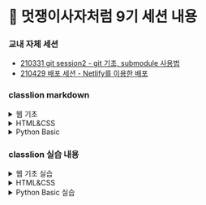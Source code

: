 # 🦁 멋쟁이사자처럼 9기 세션 내용

### 교내 자체 세션

-   [210331 git session2 - git 기초, submodule 사용법](https://github.com/Parkjju/likelion_TIL/blob/main/hufslion_session/submodules.md)
-   [210429 배포 세션 - Netlify를 이용한 배포](https://github.com/Parkjju/likelion_TIL/blob/main/hufslion_session/deploy.md)

### classlion markdown

<details>
<summary> 웹 기초 </summary>

-   [210412 web basic - HTML1, HTML이란](https://github.com/Parkjju/likelion_TIL/blob/main/likelion_session/web_basic.md)
-   [210412 web basic - HTML2, HTML 태그 기초](https://github.com/Parkjju/likelion_TIL/blob/main/likelion_session/html2/html2.md)
-   [210413 web basic - HTML3](https://github.com/Parkjju/likelion_TIL/blob/main/likelion_session/html3/html3.md)
-   [210413 web basic - bootstrap](https://github.com/Parkjju/likelion_TIL/blob/main/likelion_session/bootstrap/bootstrap.md)
-   [210413 web basic - 깃헙 배포](https://github.com/Parkjju/likelion_TIL/blob/main/likelion_session/git_deploy/web_hosting.md)

</details>

<details>
<summary> HTML&CSS </summary>

-   [210414 HTML&CSS - Intro](https://github.com/Parkjju/likelion_TIL/blob/main/likelion_session/HTML%26CSS/Intro/Intro.md)
-   [210414 HTML&CSS - HTML 기초](https://github.com/Parkjju/likelion_TIL/blob/main/likelion_session/HTML%26CSS/HTML_basic/html_basic.md)
-   [210414 HTML&CSS - 텍스트와 관련된 태그](https://github.com/Parkjju/likelion_TIL/blob/main/likelion_session/HTML%26CSS/html_text/text_tag.md)
-   [210415 HTML&CSS - 링크태그](https://github.com/Parkjju/likelion_TIL/blob/main/likelion_session/HTML%26CSS/link_tag/link.md)
-   [210415 HTML&CSS - 멀티미디어 태그](https://github.com/Parkjju/likelion_TIL/blob/main/likelion_session/HTML%26CSS/media/media.md)
-   [210415 HTML&CSS - 테이블과 리스트](https://github.com/Parkjju/likelion_TIL/blob/main/likelion_session/HTML%26CSS/table/table.md)
-   [210418 HTML&CSS - form 태그](https://github.com/Parkjju/likelion_TIL/blob/main/likelion_session/HTML%26CSS/form/form.md)
-   [210430 HTML&CSS - CSS 기초](https://github.com/Parkjju/likelion_TIL/blob/main/likelion_session/HTML%26CSS/CSSbasic/css-basic.md)
-   [210430 HTML&CSS - 선택자](https://github.com/Parkjju/likelion_TIL/blob/main/likelion_session/HTML%26CSS/selector/selector.md)
-   [210430 HTML&CSS - 값, 단위, 색](https://github.com/Parkjju/likelion_TIL/blob/main/likelion_session/HTML%26CSS/value/value.md)
-   [210504 HTML&CSS - 텍스트와 관련된 프로퍼티](https://github.com/Parkjju/likelion_TIL/blob/main/likelion_session/HTML%26CSS/text-property/text-property.md)
-   [210504 HTML&CSS - 박스모델](https://github.com/Parkjju/likelion_TIL/blob/main/likelion_session/HTML%26CSS/box-model/box-model.md)
-   [210511 HTML&CSS - 위치와 관련된 프로퍼티](https://github.com/Parkjju/likelion_TIL/blob/main/likelion_session/HTML%26CSS/display/display.md)
-   [210511 HTML&CSS - flexbox](https://github.com/Parkjju/likelion_TIL/blob/main/likelion_session/HTML%26CSS/flexbox/flexbox.md)
-   [210512 HTML&CSS - 상속](https://github.com/Parkjju/likelion_TIL/blob/main/likelion_session/HTML%26CSS/inherit/inherit.md)
-   [210512 HTML&CSS - Bootstrap](https://github.com/Parkjju/likelion_TIL/blob/main/likelion_session/HTML%26CSS/bootstrap/bootstrap.md)
</details>

<details>
<summary> Python Basic </summary>

-   [210512 Python - 변수와 상수 ~ 입력과 출력](https://github.com/Parkjju/likelion_TIL/blob/main/likelion_session/python/var/variable.md)
-   [210512 Python - 자료형\[1\] ~ 자료형\[2\] - 문자형 ](https://github.com/Parkjju/likelion_TIL/blob/main/likelion_session/python/datatype/datatype.md)

</details>

### classlion 실습 내용

<details>
<summary> 웹 기초 실습 </summary>

-   [210412 web basic - HTML2 실습](https://github.com/Parkjju/likelion_TIL/blob/main/likelion_session/html2/index.html)
-   [210413 web basic - HTML3 실습](https://github.com/Parkjju/likelion_TIL/blob/main/likelion_session/html3/html3.html)
-   [210413 web basic - bootstrap 실습](https://github.com/Parkjju/likelion_TIL/blob/main/likelion_session/bootstrap/html3.html)
-   [210413 web basic - github.io](https://parkjju.github.io/)

</details>

<details>
<summary> HTML&CSS </summary>

-   [210414 HTML&CSS - HTML 기초](https://github.com/Parkjju/likelion_TIL/blob/main/likelion_session/HTML%26CSS/HTML_basic/prac.html)
-   [210414 HTML&CSS - HTML 기초](https://github.com/Parkjju/likelion_TIL/blob/main/likelion_session/HTML%26CSS/HTML_basic/test.html)
-   [210414 HTML&CSS - 텍스트와 관련된 태그, htag](https://github.com/Parkjju/likelion_TIL/blob/main/likelion_session/HTML%26CSS/html_text/htag.html)
-   [210414 HTML&CSS - 텍스트와 관련된 태그, ptag](https://github.com/Parkjju/likelion_TIL/blob/main/likelion_session/HTML%26CSS/html_text/ptag.html)
-   [210415 HTML&CSS - 링크태그 실습](https://github.com/Parkjju/likelion_TIL/blob/main/likelion_session/HTML%26CSS/link_tag/link.html)
-   [210415 HTML&CSS - 미디어태그 실습](https://github.com/Parkjju/likelion_TIL/blob/main/likelion_session/HTML%26CSS/media/img.html)
-   [210415 HTML&CSS - 테이블 실습](https://github.com/Parkjju/likelion_TIL/tree/main/likelion_session/HTML%26CSS/table)
-   [210418 HTML&CSS - form태그](https://github.com/Parkjju/likelion_TIL/blob/main/likelion_session/HTML%26CSS/form/form.html)
-   [210430 HTML&CSS - CSS기초 html파일](https://github.com/Parkjju/likelion_TIL/blob/main/likelion_session/HTML%26CSS/CSSbasic/index.html)
-   [210430 HTML&CSS - CSS기초 CSS파일](https://github.com/Parkjju/likelion_TIL/blob/main/likelion_session/HTML%26CSS/CSSbasic/style.css)

-   [210430 HTML&CSS - 선택자 html](https://github.com/Parkjju/likelion_TIL/blob/main/likelion_session/HTML%26CSS/selector/index.html)
-   [210430 HTML&CSS - 선택자 CSS](https://github.com/Parkjju/likelion_TIL/blob/main/likelion_session/HTML%26CSS/selector/style.css)

-   [210430 HTML&CSS - 값, 단위, 색 html](https://github.com/Parkjju/likelion_TIL/blob/main/likelion_session/HTML%26CSS/value/index.html)
-   [210430 HTML&CSS - 값, 단위, 색 CSS](https://github.com/Parkjju/likelion_TIL/blob/main/likelion_session/HTML%26CSS/value/style.css)

-   [2120504 HTML&CSS - 텍스트와 관련된 프로퍼티 html](https://github.com/Parkjju/likelion_TIL/blob/main/likelion_session/HTML%26CSS/text-property/index.html)
-   [210504 HTML&CSS - 텍스트와 관련된 프로퍼티 CSS](https://github.com/Parkjju/likelion_TIL/blob/main/likelion_session/HTML%26CSS/text-property/style.css)

-   [210504 HTML&CSS - 박스모델 html](https://github.com/Parkjju/likelion_TIL/blob/main/likelion_session/HTML%26CSS/box-model/index.html)
-   [210504 HTML&CSS - 박스모델 CSS](https://github.com/Parkjju/likelion_TIL/blob/main/likelion_session/HTML%26CSS/box-model/style.css)
-   [210511 HTML&CSS - 위치와 관련된 프로퍼티 html](https://github.com/Parkjju/likelion_TIL/blob/main/likelion_session/HTML%26CSS/display/index.html)
-   [210511 HTML&CSS - flexbox 실습 1](https://github.com/Parkjju/likelion_TIL/blob/main/likelion_session/HTML%26CSS/flexbox/index.html)
-   [210511 HTML&CSS - flexbox 실습 2](https://github.com/Parkjju/likelion_TIL/blob/main/likelion_session/HTML%26CSS/flexbox/index2.html)

-   [210512 HTML&CSS - 상속 HTML](https://github.com/Parkjju/likelion_TIL/blob/main/likelion_session/HTML%26CSS/inherit/index.html)
-   [210512 HTML&CSS - 상속 CSS](https://github.com/Parkjju/likelion_TIL/blob/main/likelion_session/HTML%26CSS/inherit/style.css)

-   [210512 HTML&CSS - Bootstrap](https://github.com/Parkjju/likelion_TIL/blob/main/likelion_session/HTML%26CSS/bootstrap/index.html)
-   [210512 HTML&CSS - Bootstrap 그리드](https://github.com/Parkjju/likelion_TIL/blob/main/likelion_session/HTML%26CSS/bootstrap/grid.html)
</details>

<details>
<summary> Python Basic 실습 </summary>

-   [210512 Python 변수~상수](https://github.com/Parkjju/likelion_TIL/blob/main/likelion_session/python/var/input.py)
-   [210512 Python 자료형\[2\] - 숫자형](https://github.com/Parkjju/likelion_TIL/blob/main/likelion_session/python/datatype/num.py)
-   [210512 Python 자료형\[2\] - 문자형](https://github.com/Parkjju/likelion_TIL/blob/main/likelion_session/python/datatype/char.py)

</details>
